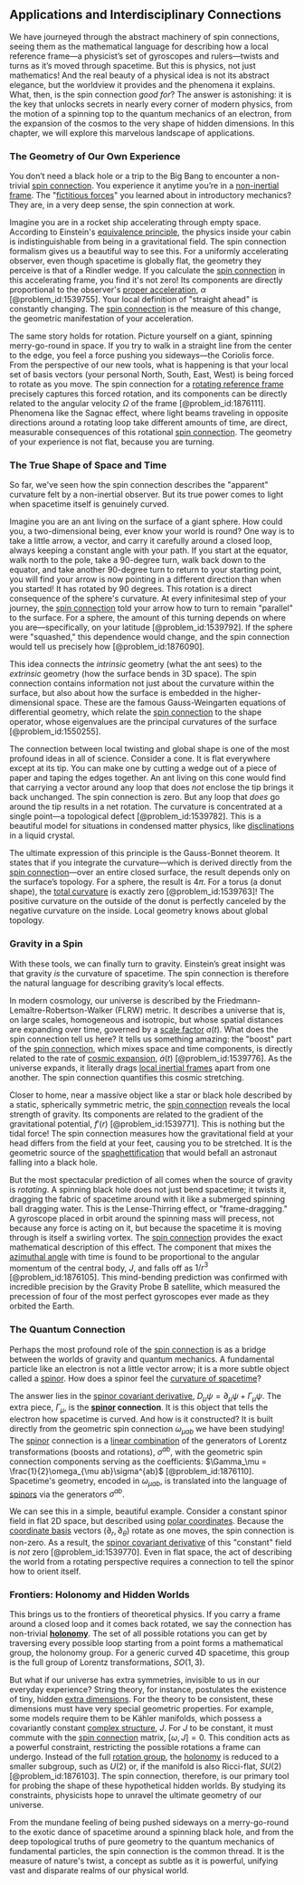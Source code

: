 ## Applications and Interdisciplinary Connections

We have journeyed through the abstract machinery of spin connections, seeing them as the mathematical language for describing how a local reference frame—a physicist’s set of gyroscopes and rulers—twists and turns as it’s moved through spacetime. But this is physics, not just mathematics! And the real beauty of a physical idea is not its abstract elegance, but the worldview it provides and the phenomena it explains. What, then, is the spin connection *good for*? The answer is astonishing: it is the key that unlocks secrets in nearly every corner of modern physics, from the motion of a spinning top to the quantum mechanics of an electron, from the expansion of the cosmos to the very shape of hidden dimensions. In this chapter, we will explore this marvelous landscape of applications.

### The Geometry of Our Own Experience

You don’t need a black hole or a trip to the Big Bang to encounter a non-trivial [spin connection](@article_id:161251). You experience it anytime you’re in a [non-inertial frame](@article_id:275083). The "[fictitious forces](@article_id:164594)" you learned about in introductory mechanics? They are, in a very deep sense, the spin connection at work.

Imagine you are in a rocket ship accelerating through empty space. According to Einstein's [equivalence principle](@article_id:151765), the physics inside your cabin is indistinguishable from being in a gravitational field. The spin connection formalism gives us a beautiful way to see this. For a uniformly accelerating observer, even though spacetime is globally flat, the geometry they perceive is that of a Rindler wedge. If you calculate the [spin connection](@article_id:161251) in this accelerating frame, you find it's not zero! Its components are directly proportional to the observer's [proper acceleration](@article_id:183995), $\alpha$ [@problem_id:1539755]. Your local definition of "straight ahead" is constantly changing. The [spin connection](@article_id:161251) is the measure of this change, the geometric manifestation of your acceleration.

The same story holds for rotation. Picture yourself on a giant, spinning merry-go-round in space. If you try to walk in a straight line from the center to the edge, you feel a force pushing you sideways—the Coriolis force. From the perspective of our new tools, what is happening is that your local set of basis vectors (your personal North, South, East, West) is being forced to rotate as you move. The spin connection for a [rotating reference frame](@article_id:175041) precisely captures this forced rotation, and its components can be directly related to the angular velocity $\Omega$ of the frame [@problem_id:1876111]. Phenomena like the Sagnac effect, where light beams traveling in opposite directions around a rotating loop take different amounts of time, are direct, measurable consequences of this rotational [spin connection](@article_id:161251). The geometry of your experience is not flat, because you are turning.

### The True Shape of Space and Time

So far, we've seen how the spin connection describes the "apparent" curvature felt by a non-inertial observer. But its true power comes to light when spacetime itself is genuinely curved.

Imagine you are an ant living on the surface of a giant sphere. How could you, a two-dimensional being, ever know your world is round? One way is to take a little arrow, a vector, and carry it carefully around a closed loop, always keeping a constant angle with your path. If you start at the equator, walk north to the pole, take a 90-degree turn, walk back down to the equator, and take another 90-degree turn to return to your starting point, you will find your arrow is now pointing in a different direction than when you started! It has rotated by 90 degrees. This rotation is a direct consequence of the sphere's curvature. At every infinitesimal step of your journey, the [spin connection](@article_id:161251) told your arrow how to turn to remain "parallel" to the surface. For a sphere, the amount of this turning depends on where you are—specifically, on your latitude [@problem_id:1539792]. If the sphere were "squashed," this dependence would change, and the spin connection would tell us precisely how [@problem_id:1876090].

This idea connects the *intrinsic* geometry (what the ant sees) to the *extrinsic* geometry (how the surface bends in 3D space). The spin connection contains information not just about the curvature within the surface, but also about how the surface is embedded in the higher-dimensional space. These are the famous Gauss-Weingarten equations of differential geometry, which relate the [spin connection](@article_id:161251) to the shape operator, whose eigenvalues are the principal curvatures of the surface [@problem_id:1550255].

The connection between local twisting and global shape is one of the most profound ideas in all of science. Consider a cone. It is flat everywhere except at its tip. You can make one by cutting a wedge out of a piece of paper and taping the edges together. An ant living on this cone would find that carrying a vector around any loop that does *not* enclose the tip brings it back unchanged. The spin connection is zero. But any loop that *does* go around the tip results in a net rotation. The curvature is concentrated at a single point—a topological defect [@problem_id:1539782]. This is a beautiful model for situations in condensed matter physics, like [disclinations](@article_id:160729) in a liquid crystal.

The ultimate expression of this principle is the Gauss-Bonnet theorem. It states that if you integrate the curvature—which is derived directly from the [spin connection](@article_id:161251)—over an entire closed surface, the result depends only on the surface’s topology. For a sphere, the result is $4\pi$. For a torus (a donut shape), the [total curvature](@article_id:157111) is exactly zero [@problem_id:1539763]! The positive curvature on the outside of the donut is perfectly canceled by the negative curvature on the inside. Local geometry knows about global topology.

### Gravity in a Spin

With these tools, we can finally turn to gravity. Einstein’s great insight was that gravity *is* the curvature of spacetime. The spin connection is therefore the natural language for describing gravity’s local effects.

In modern cosmology, our universe is described by the Friedmann-Lemaître-Robertson-Walker (FLRW) metric. It describes a universe that is, on large scales, homogeneous and isotropic, but whose spatial distances are expanding over time, governed by a [scale factor](@article_id:157179) $a(t)$. What does the spin connection tell us here? It tells us something amazing: the "boost" part of the [spin connection](@article_id:161251), which mixes space and time components, is directly related to the rate of [cosmic expansion](@article_id:160508), $\dot{a}(t)$ [@problem_id:1539776]. As the universe expands, it literally drags [local inertial frames](@article_id:189711) apart from one another. The spin connection quantifies this cosmic stretching.

Closer to home, near a massive object like a star or black hole described by a static, spherically symmetric metric, the [spin connection](@article_id:161251) reveals the local strength of gravity. Its components are related to the gradient of the gravitational potential, $f'(r)$ [@problem_id:1539771]. This is nothing but the tidal force! The spin connection measures how the gravitational field at your head differs from the field at your feet, causing you to be stretched. It is the geometric source of the [spaghettification](@article_id:159311) that would befall an astronaut falling into a black hole.

But the most spectacular prediction of all comes when the source of gravity is *rotating*. A spinning black hole does not just bend spacetime; it twists it, dragging the fabric of spacetime around with it like a submerged spinning ball dragging water. This is the Lense-Thirring effect, or "frame-dragging." A gyroscope placed in orbit around the spinning mass will precess, not because any force is acting on it, but because the spacetime it is moving through is itself a swirling vortex. The [spin connection](@article_id:161251) provides the exact mathematical description of this effect. The component that mixes the [azimuthal angle](@article_id:163517) with time is found to be proportional to the angular momentum of the central body, $J$, and falls off as $1/r^3$ [@problem_id:1876105]. This mind-bending prediction was confirmed with incredible precision by the Gravity Probe B satellite, which measured the precession of four of the most perfect gyroscopes ever made as they orbited the Earth.

### The Quantum Connection

Perhaps the most profound role of the [spin connection](@article_id:161251) is as a bridge between the worlds of gravity and quantum mechanics. A fundamental particle like an electron is not a little vector arrow; it is a more subtle object called a [spinor](@article_id:153967). How does a spinor feel the [curvature of spacetime](@article_id:188986)?

The answer lies in the [spinor covariant derivative](@article_id:185377), $D_\mu \psi = \partial_\mu \psi + \Gamma_\mu \psi$. The extra piece, $\Gamma_\mu$, is the **[spinor](@article_id:153967) connection**. It is this object that tells the electron how spacetime is curved. And how is it constructed? It is built directly from the geometric spin connection $\omega_{\mu ab}$ we have been studying! The [spinor](@article_id:153967) connection is a [linear combination](@article_id:154597) of the generators of Lorentz transformations (boosts and rotations), $\sigma^{ab}$, with the geometric spin connection components serving as the coefficients: $\Gamma_\mu = \frac{1}{2}\omega_{\mu ab}\sigma^{ab}$ [@problem_id:1876110]. Spacetime's geometry, encoded in $\omega_{\mu ab}$, is translated into the language of [spinors](@article_id:157560) via the generators $\sigma^{ab}$.

We can see this in a simple, beautiful example. Consider a constant spinor field in flat 2D space, but described using [polar coordinates](@article_id:158931). Because the [coordinate basis](@article_id:269655) vectors $(\partial_r, \partial_\theta)$ rotate as one moves, the spin connection is non-zero. As a result, the [spinor covariant derivative](@article_id:185377) of this "constant" field is *not* zero [@problem_id:1539770]. Even in flat space, the act of describing the world from a rotating perspective requires a connection to tell the spinor how to orient itself.

### Frontiers: Holonomy and Hidden Worlds

This brings us to the frontiers of theoretical physics. If you carry a frame around a closed loop and it comes back rotated, we say the connection has non-trivial **[holonomy](@article_id:136557)**. The set of all possible rotations you can get by traversing every possible loop starting from a point forms a mathematical group, the holonomy group. For a generic curved 4D spacetime, this group is the full group of Lorentz transformations, $SO(1,3)$.

But what if our universe has extra symmetries, invisible to us in our everyday experience? String theory, for instance, postulates the existence of tiny, hidden [extra dimensions](@article_id:160325). For the theory to be consistent, these dimensions must have very special geometric properties. For example, some models require them to be Kähler manifolds, which possess a covariantly constant [complex structure](@article_id:268634), $J$. For $J$ to be constant, it must commute with the [spin connection](@article_id:161251) matrix, $[\omega, J] = 0$. This condition acts as a powerful constraint, restricting the possible rotations a frame can undergo. Instead of the full [rotation group](@article_id:203918), the [holonomy](@article_id:136557) is reduced to a smaller subgroup, such as $U(2)$ or, if the manifold is also Ricci-flat, $SU(2)$ [@problem_id:1876103]. The spin connection, therefore, is our primary tool for probing the shape of these hypothetical hidden worlds. By studying its constraints, physicists hope to unravel the ultimate geometry of our universe.

From the mundane feeling of being pushed sideways on a merry-go-round to the exotic dance of spacetime around a spinning black hole, and from the deep topological truths of pure geometry to the quantum mechanics of fundamental particles, the spin connection is the common thread. It is the measure of nature's twist, a concept as subtle as it is powerful, unifying vast and disparate realms of our physical world.